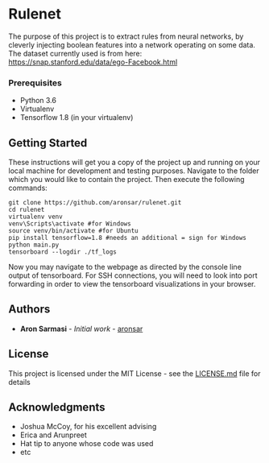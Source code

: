 # Rulenet

The purpose of this project is to extract rules from neural networks, by cleverly injecting boolean features into a network operating on  some data. The dataset currently used is from here: https://snap.stanford.edu/data/ego-Facebook.html

### Prerequisites

* Python 3.6
* Virtualenv
* Tensorflow 1.8 (in your virtualenv)

## Getting Started

These instructions will get you a copy of the project up and running on your local machine for development and testing purposes. Navigate to the folder which you would like to contain the project. Then execute the following commands:

```
git clone https://github.com/aronsar/rulenet.git
cd rulenet
virtualenv venv
venv\Scripts\activate #for Windows
source venv/bin/activate #for Ubuntu
pip install tensorflow=1.8 #needs an additional = sign for Windows
python main.py
tensorboard --logdir ./tf_logs
```

Now you may navigate to the webpage as directed by the console line output of tensorboard. For SSH connections, you will need to look into port forwarding in order to view the tensorboard visualizations in your browser.

## Authors

* **Aron Sarmasi** - *Initial work* - [aronsar](https://github.com/aronsar)

## License

This project is licensed under the MIT License - see the [LICENSE.md](LICENSE.md) file for details

## Acknowledgments

* Joshua McCoy, for his excellent advising
* Erica and Arunpreet
* Hat tip to anyone whose code was used
* etc
